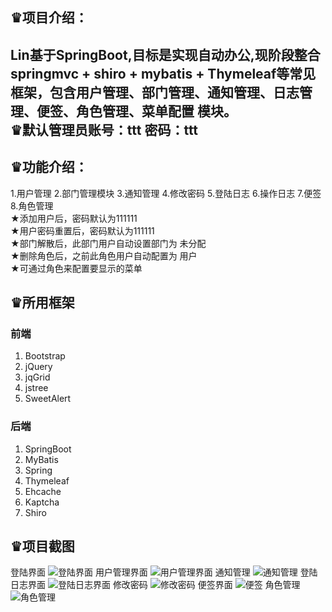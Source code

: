 ♛项目介绍：     
------     
Lin基于SpringBoot,目标是实现自动办公,现阶段整合springmvc + shiro + mybatis + Thymeleaf等常见框架，包含用户管理、部门管理、通知管理、日志管理、便签、角色管理、菜单配置 模块。   
♛默认管理员账号：ttt  密码：ttt
------
♛功能介绍：
------

1.用户管理 2.部门管理模块 3.通知管理 4.修改密码 5.登陆日志 6.操作日志 7.便签 8.角色管理       
        ★添加用户后，密码默认为111111    
        ★用户密码重置后，密码默认为111111         
        ★部门解散后，此部门用户自动设置部门为 未分配    
        ★删除角色后，之前此角色用户自动配置为 用户       
        ★可通过角色来配置要显示的菜单       

♛所用框架
------
### 前端

 1. Bootstrap
 2. jQuery
 3. jqGrid
 4. jstree
 5. SweetAlert
    

### 后端

 1. SpringBoot
 2. MyBatis
 3. Spring
 4. Thymeleaf
 5. Ehcache
 6. Kaptcha
 7. Shiro

♛项目截图
------
登陆界面
![登陆界面](https://gitee.com/uploads/images/2017/1031/101142_8fdc30b7_1308187.jpeg "1.jpg")
用户管理界面
![用户管理界面](https://gitee.com/uploads/images/2017/1031/101333_c48251c1_1308187.jpeg "2.jpg")
通知管理
![通知管理](https://gitee.com/uploads/images/2017/1031/101341_ce863afe_1308187.jpeg "3.jpg")
登陆日志界面
![登陆日志界面](https://gitee.com/uploads/images/2017/1031/101349_a52daf1e_1308187.jpeg "4.jpg")
修改密码
![修改密码](https://gitee.com/uploads/images/2017/1031/101358_06fd4a4d_1308187.jpeg "5.jpg")
便签界面
![便签](https://gitee.com/uploads/images/2017/1114/171803_a17f3992_1308187.png "便签.png")
角色管理
![角色管理](https://gitee.com/uploads/images/2017/1114/171836_8c089964_1308187.png "JUSE.png")